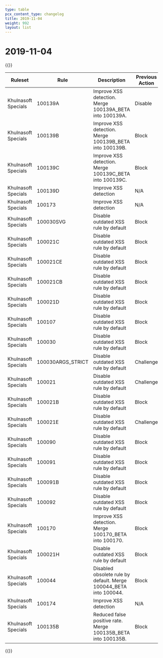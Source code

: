 ```yaml
---
type: table
pcx_content_type: changelog
title: 2019-11-04
weight: 992
layout: list
---
```


# 2019-11-04

{{<table-wrap>}}
<table style="width: 100%">
  <thead>
    <tr>
      <th>Ruleset</th>
      <th>Rule</th>
      <th>Description</th>
      <th>Previous Action</th>
      <th>New Action</th>
    </tr>
  </thead>
  <tbody>
    <tr>
      <td>Khulnasoft Specials</td>
      <td>100139A</td>
      <td>Improve XSS detection. Merge 100139A_BETA into 100139A.</td>
      <td>Disable</td>
      <td>Disable</td>
    </tr>
    <tr>
      <td>Khulnasoft Specials</td>
      <td>100139B</td>
      <td>Improve XSS detection. Merge 100139B_BETA into 100139B.</td>
      <td>Block</td>
      <td>Block</td>
    </tr>
    <tr>
      <td>Khulnasoft Specials</td>
      <td>100139C</td>
      <td>Improve XSS detection. Merge 100139C_BETA into 100139C.</td>
      <td>Block</td>
      <td>Block</td>
    </tr>
    <tr>
      <td>Khulnasoft Specials</td>
      <td>100139D</td>
      <td>Improve XSS detection</td>
      <td>N/A</td>
      <td>Block</td>
    </tr>
    <tr>
      <td>Khulnasoft Specials</td>
      <td>100173</td>
      <td>Improve XSS detection</td>
      <td>N/A</td>
      <td>Block</td>
    </tr>
    <tr>
      <td>Khulnasoft Specials</td>
      <td>100030SVG</td>
      <td>Disable outdated XSS rule by default</td>
      <td>Block</td>
      <td>Disable</td>
    </tr>
    <tr>
      <td>Khulnasoft Specials</td>
      <td>100021C</td>
      <td>Disable outdated XSS rule by default</td>
      <td>Block</td>
      <td>Disable</td>
    </tr>
    <tr>
      <td>Khulnasoft Specials</td>
      <td>100021CE</td>
      <td>Disable outdated XSS rule by default</td>
      <td>Block</td>
      <td>Disable</td>
    </tr>
    <tr>
      <td>Khulnasoft Specials</td>
      <td>100021CB</td>
      <td>Disable outdated XSS rule by default</td>
      <td>Block</td>
      <td>Disable</td>
    </tr>
    <tr>
      <td>Khulnasoft Specials</td>
      <td>100021D</td>
      <td>Disable outdated XSS rule by default</td>
      <td>Block</td>
      <td>Disable</td>
    </tr>
    <tr>
      <td>Khulnasoft Specials</td>
      <td>100107</td>
      <td>Disable outdated XSS rule by default</td>
      <td>Block</td>
      <td>Disable</td>
    </tr>
    <tr>
      <td>Khulnasoft Specials</td>
      <td>100030</td>
      <td>Disable outdated XSS rule by default</td>
      <td>Block</td>
      <td>Disable</td>
    </tr>
    <tr>
      <td>Khulnasoft Specials</td>
      <td>100030ARGS_STRICT</td>
      <td>Disable outdated XSS rule by default</td>
      <td>Challenge</td>
      <td>Disable</td>
    </tr>
    <tr>
      <td>Khulnasoft Specials</td>
      <td>100021</td>
      <td>Disable outdated XSS rule by default</td>
      <td>Challenge</td>
      <td>Disable</td>
    </tr>
    <tr>
      <td>Khulnasoft Specials</td>
      <td>100021B</td>
      <td>Disable outdated XSS rule by default</td>
      <td>Block</td>
      <td>Disable</td>
    </tr>
    <tr>
      <td>Khulnasoft Specials</td>
      <td>100021E</td>
      <td>Disable outdated XSS rule by default</td>
      <td>Challenge</td>
      <td>Disable</td>
    </tr>
    <tr>
      <td>Khulnasoft Specials</td>
      <td>100090</td>
      <td>Disable outdated XSS rule by default</td>
      <td>Block</td>
      <td>Disable</td>
    </tr>
    <tr>
      <td>Khulnasoft Specials</td>
      <td>100091</td>
      <td>Disable outdated XSS rule by default</td>
      <td>Block</td>
      <td>Disable</td>
    </tr>
    <tr>
      <td>Khulnasoft Specials</td>
      <td>100091B</td>
      <td>Disable outdated XSS rule by default</td>
      <td>Block</td>
      <td>Disable</td>
    </tr>
    <tr>
      <td>Khulnasoft Specials</td>
      <td>100092</td>
      <td>Disable outdated XSS rule by default</td>
      <td>Block</td>
      <td>Disable</td>
    </tr>
    <tr>
      <td>Khulnasoft Specials</td>
      <td>100170</td>
      <td>Improve XSS detection. Merge 100170_BETA into 100170.</td>
      <td>Block</td>
      <td>Block</td>
    </tr>
    <tr>
      <td>Khulnasoft Specials</td>
      <td>100021H</td>
      <td>Disable outdated XSS rule by default</td>
      <td>Block</td>
      <td>Disable</td>
    </tr>
    <tr>
      <td>Khulnasoft Specials</td>
      <td>100044</td>
      <td>Disabled obsolete rule by default. Merge 100044_BETA into 100044.</td>
      <td>Block</td>
      <td>Disable</td>
    </tr>
    <tr>
      <td>Khulnasoft Specials</td>
      <td>100174</td>
      <td>Improve XSS detection</td>
      <td>N/A</td>
      <td>Block</td>
    </tr>
    <tr>
      <td>Khulnasoft Specials</td>
      <td>100135B</td>
      <td>Reduced false positive rate. Merge 100135B_BETA into 100135B.</td>
      <td>Block</td>
      <td>Block</td>
    </tr>
  </tbody>
</table>
{{</table-wrap>}}

